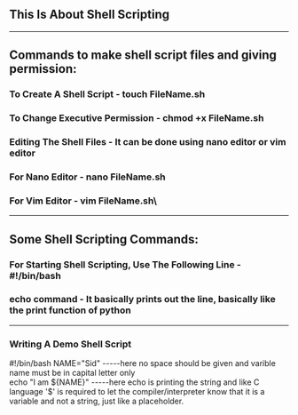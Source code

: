 ## This Is About Shell Scripting

---

## Commands to make shell script files and giving permission:
### To Create A Shell Script - touch FileName.sh
### To Change Executive Permission - chmod +x FileName.sh
### Editing The Shell Files - It can be done using nano editor or vim editor
### For Nano Editor - nano FileName.sh
### For Vim Editor - vim FileName.sh\

---

##  Some Shell Scripting Commands:
### For Starting Shell Scripting, Use The Following Line - #!/bin/bash
### echo command - It basically prints out the line, basically like the print function of python 

---
### Writing A Demo Shell Script
#!/bin/bash
NAME="Sid"     -----here no space should be given and varible name must be in capital letter only <br>
echo "I am ${NAME}"     -----here echo is printing the string and like C language '$' is required to let the compiler/interpreter know that it is a variable and not a string, just like a placeholder. <br>

